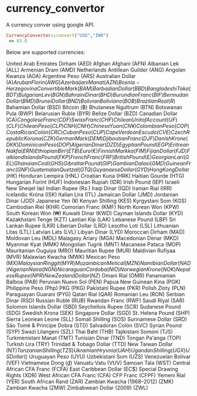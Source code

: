 # currency_convertor

A currency conver using google API.

```ruby
CurrencyConverter::convert("USD","INR")
 => 63.6 
```

Below are supported currencies:

United Arab Emirates Dirham (AED) 
Afghan Afghani (AFN) 
Albanian Lek (ALL)
Armenian Dram (AMD)
Netherlands Antillean Guilder (ANG)
Angolan Kwanza (AOA)
Argentine Peso (ARS)
Australian Dollar (A$)
Aruban Florin (AWG)
Azerbaijani Manat (AZN)
Bosnia-Herzegovina Convertible Mark (BAM)
Barbadian Dollar (BBD)
Bangladeshi Taka (BDT)
Bulgarian Lev (BGN)
Bahraini Dinar (BHD)
Burundian Franc (BIF)
Bermudan Dollar (BMD)
Brunei Dollar (BND)
Bolivian Boliviano (BOB)
Brazilian Real (R$)
Bahamian Dollar (BSD)
Bitcoin (฿)
Bhutanese Ngultrum (BTN)
Botswanan Pula (BWP)
Belarusian Ruble (BYR)
Belize Dollar (BZD)
Canadian Dollar (CA$)
Congolese Franc (CDF)
Swiss Franc (CHF)
Chilean Unit of Account (UF) (CLF)
Chilean Peso (CLP)
CNH (CNH)
Chinese Yuan (CN¥)
Colombian Peso (COP)
Costa Rican Colón (CRC)
Cuban Peso (CUP)
Cape Verdean Escudo (CVE)
Czech Republic Koruna (CZK)
German Mark (DEM)
Djiboutian Franc (DJF)
Danish Krone (DKK)
Dominican Peso (DOP)
Algerian Dinar (DZD)
Egyptian Pound (EGP)
Eritrean Nakfa (ERN)
Ethiopian Birr (ETB)
Euro (€)
Finnish Markka (FIM)
Fijian Dollar (FJD)
Falkland Islands Pound (FKP)
French Franc (FRF)
British Pound (£)
Georgian Lari (GEL)
Ghanaian Cedi (GHS)
Gibraltar Pound (GIP)
Gambian Dalasi (GMD)
Guinean Franc (GNF)
Guatemalan Quetzal (GTQ)
Guyanaese Dollar (GYD)
Hong Kong Dollar (HK$)
Honduran Lempira (HNL)
Croatian Kuna (HRK)
Haitian Gourde (HTG)
Hungarian Forint (HUF)
Indonesian Rupiah (IDR)
Irish Pound (IEP)
Israeli New Sheqel (₪)
Indian Rupee (Rs.)
Iraqi Dinar (IQD)
Iranian Rial (IRR)
Icelandic Króna (ISK)
Italian Lira (ITL)
Jamaican Dollar (JMD)
Jordanian Dinar (JOD)
Japanese Yen (¥)
Kenyan Shilling (KES)
Kyrgystani Som (KGS)
Cambodian Riel (KHR)
Comorian Franc (KMF)
North Korean Won (KPW)
South Korean Won (₩)
Kuwaiti Dinar (KWD)
Cayman Islands Dollar (KYD)
Kazakhstani Tenge (KZT)
Laotian Kip (LAK)
Lebanese Pound (LBP)
Sri Lankan Rupee (LKR)
Liberian Dollar (LRD)
Lesotho Loti (LSL)
Lithuanian Litas (LTL)
Latvian Lats (LVL)
Libyan Dinar (LYD)
Moroccan Dirham (MAD)
Moldovan Leu (MDL)
Malagasy Ariary (MGA)
Macedonian Denar (MKD)
Myanmar Kyat (MMK)
Mongolian Tugrik (MNT)
Macanese Pataca (MOP)
Mauritanian Ouguiya (MRO)
Mauritian Rupee (MUR)
Maldivian Rufiyaa (MVR)
Malawian Kwacha (MWK)
Mexican Peso (MX$)
Malaysian Ringgit (MYR)
Mozambican Metical (MZN)
Namibian Dollar (NAD)
Nigerian Naira (NGN)
Nicaraguan Córdoba (NIO)
Norwegian Krone (NOK)
Nepalese Rupee (NPR)
New Zealand Dollar (NZ$)
Omani Rial (OMR)
Panamanian Balboa (PAB)
Peruvian Nuevo Sol (PEN)
Papua New Guinean Kina (PGK)
Philippine Peso (Php)
PKG (PKG)
Pakistani Rupee (PKR)
Polish Zloty (PLN)
Paraguayan Guarani (PYG)
Qatari Rial (QAR)
Romanian Leu (RON)
Serbian Dinar (RSD)
Russian Ruble (RUB)
Rwandan Franc (RWF)
Saudi Riyal (SAR)
Solomon Islands Dollar (SBD)
Seychellois Rupee (SCR)
Sudanese Pound (SDG)
Swedish Krona (SEK)
Singapore Dollar (SGD)
St. Helena Pound (SHP)
Sierra Leonean Leone (SLL)
Somali Shilling (SOS)
Surinamese Dollar (SRD)
São Tomé &amp; Príncipe Dobra (STD)
Salvadoran Colón (SVC)
Syrian Pound (SYP)
Swazi Lilangeni (SZL)
Thai Baht (THB)
Tajikistani Somoni (TJS)
Turkmenistani Manat (TMT)
Tunisian Dinar (TND)
Tongan Paʻanga (TOP)
Turkish Lira (TRY)
Trinidad &amp; Tobago Dollar (TTD)
New Taiwan Dollar (NT$)
Tanzanian Shilling (TZS)
Ukrainian Hryvnia (UAH)
Ugandan Shilling (UGX)
US Dollar ($)
Uruguayan Peso (UYU)
Uzbekistani Som (UZS)
Venezuelan Bolívar (VEF)
Vietnamese Dong (₫)
Vanuatu Vatu (VUV)
Samoan Tala (WST)
Central African CFA Franc (FCFA)
East Caribbean Dollar (EC$)
Special Drawing Rights (XDR)
West African CFA Franc (CFA)
CFP Franc (CFPF)
Yemeni Rial (YER)
South African Rand (ZAR)
Zambian Kwacha (1968–2012) (ZMK)
Zambian Kwacha (ZMW)
Zimbabwean Dollar (2009) (ZWL)
